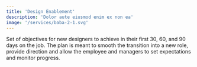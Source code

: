 ```yaml
---
title: 'Design Enablement'
description: 'Dolor aute eiusmod enim ex non ea'
image: '/services/baba-2-1.svg'
---
```


Set of objectives for new designers to achieve in their first 30, 60, and 90 days on the job. The plan is meant to smooth the transition into a new role, provide direction and allow the employee and managers to set expectations and monitor progress.